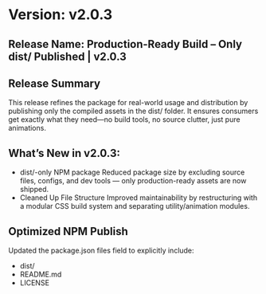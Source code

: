 # Version: v2.0.3

## Release Name: Production-Ready Build – Only dist/ Published | v2.0.3

## Release Summary

This release refines the package for real-world usage and distribution by publishing only the compiled assets in the dist/ folder. It ensures consumers get exactly what they need—no build tools, no source clutter, just pure animations.

## What’s New in v2.0.3:

- dist/-only NPM package
  Reduced package size by excluding source files, configs, and dev tools — only production-ready assets are now shipped.
- Cleaned Up File Structure
  Improved maintainability by restructuring with a modular CSS build system and separating utility/animation modules.

## Optimized NPM Publish

Updated the package.json files field to explicitly include:

- dist/
- README.md
- LICENSE
